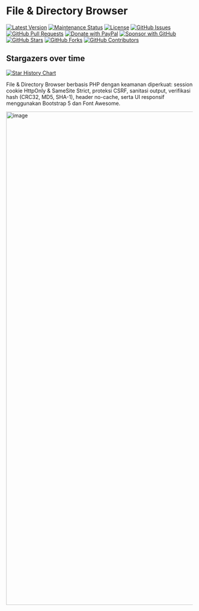 # File & Directory Browser

[![Latest Version](https://img.shields.io/github/v/release/alsyundawy/File-Directory-Browser)](https://github.com/alsyundawy/File-Directory-Browser/releases)
[![Maintenance Status](https://img.shields.io/maintenance/yes/9999)](https://github.com/alsyundawy/File-Directory-Browser/)
[![License](https://img.shields.io/github/license/alsyundawy/File-Directory-Browser)](https://github.com/alsyundawy/File-Directory-Browser/blob/master/LICENSE)
[![GitHub Issues](https://img.shields.io/github/issues/alsyundawy/File-Directory-Browser)](https://github.com/alsyundawy/File-Directory-Browser/issues)
[![GitHub Pull Requests](https://img.shields.io/github/issues-pr/alsyundawy/File-Directory-Browser)](https://github.com/alsyundawy/File-Directory-Browser/pulls)
[![Donate with PayPal](https://img.shields.io/badge/PayPal-donate-orange)](https://www.paypal.me/alsyundawy)
[![Sponsor with GitHub](https://img.shields.io/badge/GitHub-sponsor-orange)](https://github.com/sponsors/alsyundawy)
[![GitHub Stars](https://img.shields.io/github/stars/alsyundawy/File-Directory-Browser?style=social)](https://github.com/alsyundawy/File-Directory-Browser/stargazers)
[![GitHub Forks](https://img.shields.io/github/forks/alsyundawy/File-Directory-Browser?style=social)](https://github.com/alsyundawy/File-Directory-Browser/network/members)
[![GitHub Contributors](https://img.shields.io/github/contributors/alsyundawy/File-Directory-Browser?style=social)](https://github.com/alsyundawy/File-Directory-Browser/graphs/contributors)

## Stargazers over time

<a href="https://www.star-history.com/#alsyundawy/File-Directory-Browser&Date">
 <picture>
   <source media="(prefers-color-scheme: dark)" srcset="https://api.star-history.com/svg?repos=alsyundawy/File-Directory-Browser&type=Date&theme=dark" />
   <source media="(prefers-color-scheme: light)" srcset="https://api.star-history.com/svg?repos=alsyundawy/File-Directory-Browser&type=Date" />
   <img alt="Star History Chart" src="https://api.star-history.com/svg?repos=alsyundawy/File-Directory-Browser&type=Date" />
 </picture>
</a>

File &amp; Directory Browser berbasis PHP dengan keamanan diperkuat: session cookie HttpOnly &amp; SameSite Strict, proteksi CSRF, sanitasi output, verifikasi hash (CRC32, MD5, SHA-1), header no-cache, serta UI responsif menggunakan Bootstrap 5 dan Font Awesome.

<img width="1332" alt="image" src="https://github.com/user-attachments/assets/fdebf249-6bf7-4d49-806b-6399432c9d9d" />


